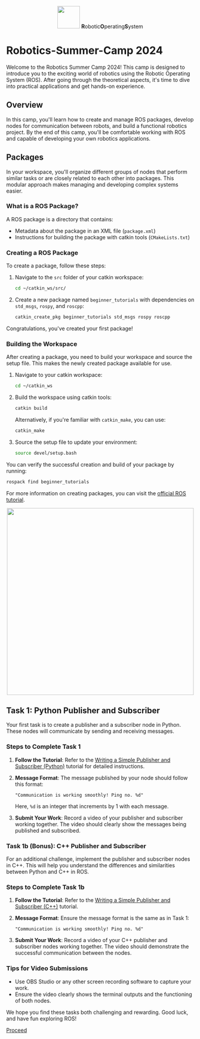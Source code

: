 <p align="center"><img src="https://answers.ros.org/upfiles/14554624266871161.png" width="60" height="60"> <b>R</b>obotic<b>O</b>perating<b>S</b>ystem 

<h1>Robotics-Summer-Camp 2024</h1> </p>

Welcome to the Robotics Summer Camp 2024! This camp is designed to introduce you to the exciting world of robotics using the Robotic Operating System (ROS). After going through the theoretical aspects, it's time to dive into practical applications and get hands-on experience.

## Overview
In this camp, you'll learn how to create and manage ROS packages, develop nodes for communication between robots, and build a functional robotics project. By the end of this camp, you'll be comfortable working with ROS and capable of developing your own robotics applications.

## Packages
In your workspace, you'll organize different groups of nodes that perform similar tasks or are closely related to each other into packages. This modular approach makes managing and developing complex systems easier. 

### What is a ROS Package?
A ROS package is a directory that contains:
- Metadata about the package in an XML file (`package.xml`)
- Instructions for building the package with catkin tools (`CMakeLists.txt`)

### Creating a ROS Package
To create a package, follow these steps:

1. Navigate to the `src` folder of your catkin workspace:
    ```bash
    cd ~/catkin_ws/src/
    ```

2. Create a new package named `beginner_tutorials` with dependencies on `std_msgs`, `rospy`, and `roscpp`:
    ```bash
    catkin_create_pkg beginner_tutorials std_msgs rospy roscpp
    ```

Congratulations, you've created your first package!

### Building the Workspace
After creating a package, you need to build your workspace and source the setup file. This makes the newly created package available for use.

1. Navigate to your catkin workspace:
    ```bash
    cd ~/catkin_ws
    ```

2. Build the workspace using catkin tools:
    ```bash
    catkin build
    ```
    Alternatively, if you're familiar with `catkin_make`, you can use:
    ```bash
    catkin_make
    ```

3. Source the setup file to update your environment:
    ```bash
    source devel/setup.bash
    ```

You can verify the successful creation and build of your package by running:
```bash
rospack find beginner_tutorials
```

For more information on creating packages, you can visit the [official ROS tutorial](https://wiki.ros.org/ROS/Tutorials/CreatingPackage).

<p align="center"> 
  <img width=500 src="https://media4.giphy.com/media/Pmv6m86yGQCjkLjmqx/200w.webp?cid=ecf05e477vg6ag0kor6o01v5bm1ezzuxs27qo5i1rawpcv44&rid=200w.webp&ct=g">
</p>

## Task 1: Python Publisher and Subscriber

Your first task is to create a publisher and a subscriber node in Python. These nodes will communicate by sending and receiving messages.

### Steps to Complete Task 1

1. **Follow the Tutorial**:
    Refer to the [Writing a Simple Publisher and Subscriber (Python)](https://wiki.ros.org/ROS/Tutorials/WritingPublisherSubscriber%28python%29) tutorial for detailed instructions.

2. **Message Format**:
    The message published by your node should follow this format:
    ```
    "Communication is working smoothly! Ping no. %d"
    ```
    Here, `%d` is an integer that increments by 1 with each message.

3. **Submit Your Work**:
    Record a video of your publisher and subscriber working together. The video should clearly show the messages being published and subscribed.

### Task 1b (Bonus): C++ Publisher and Subscriber

For an additional challenge, implement the publisher and subscriber nodes in C++. This will help you understand the differences and similarities between Python and C++ in ROS.

### Steps to Complete Task 1b

1. **Follow the Tutorial**:
    Refer to the [Writing a Simple Publisher and Subscriber (C++)](https://wiki.ros.org/ROS/Tutorials/WritingPublisherSubscriber%28c%2B%2B%29) tutorial.

2. **Message Format**:
    Ensure the message format is the same as in Task 1:
    ```
    "Communication is working smoothly! Ping no. %d"
    ```

3. **Submit Your Work**:
    Record a video of your C++ publisher and subscriber nodes working together. The video should demonstrate the successful communication between the nodes.

### Tips for Video Submissions
- Use OBS Studio or any other screen recording software to capture your work.
- Ensure the video clearly shows the terminal outputs and the functioning of both nodes.

We hope you find these tasks both challenging and rewarding. Good luck, and have fun exploring ROS!


[Proceed](/Robo_Summer_camp_24-Week1/subpart3/subpart3.md)
